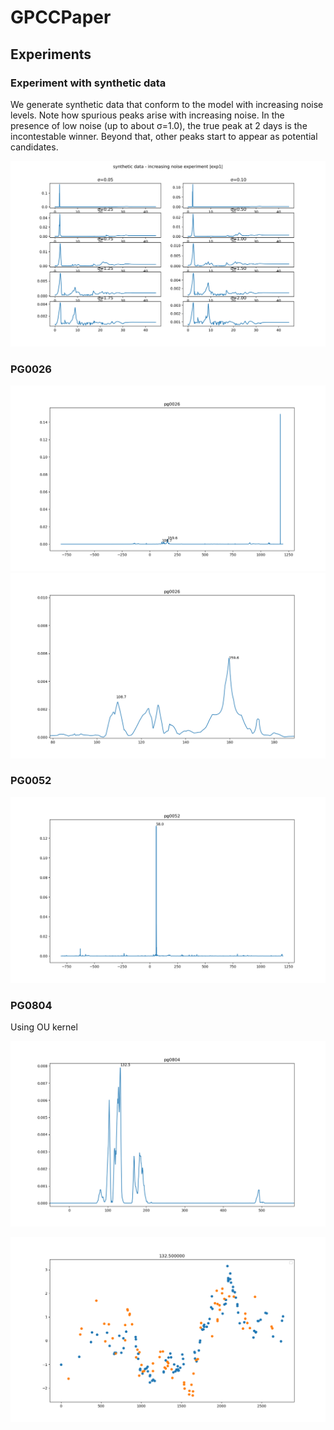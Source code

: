 # GPCCPaper


## Experiments

### Experiment with synthetic data

We generate synthetic data  that conform to the model with increasing noise levels. Note how spurious peaks arise with increasing noise. In the presence of low noise (up to about σ=1.0), the true peak at 2 days is the incontestable winner. Beyond that, other peaks start to appear as potential candidates.

![exp1](results/Synthetic/exp1_results.svg)

### PG0026
![PG0026](results/PG/pg0026_delays.png)
![PG0026](results/PG/pg0026_delays_detail.png)

### PG0052
![PG0052](results/PG/pg0052_delays.png)


### PG0804

Using OU kernel

![PG0804](results/PG/pg0804_delays.png)

![PG0804](results/PG/pg0804_aligned_132.5.png)




